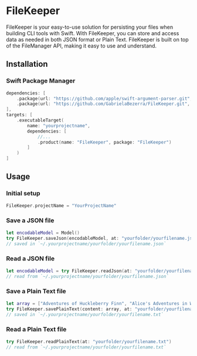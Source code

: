 # FileKeeper

FileKeeper is your easy-to-use solution for persisting your files when building CLI tools with Swift. With FileKeeper, you can store and access data as needed in both JSON format or Plain Text. FileKeeper is built on top of the FileManager API, making it easy to use and understand.

## Installation

### Swift Package Manager

```swift
dependencies: [
    .package(url: "https://github.com/apple/swift-argument-parser.git", branch: "main"),
    .package(url: "https://github.com/GabrielaBezerra/FileKeeper.git", branch: "main")
],
targets: [
    .executableTarget(
        name: "yourprojectname",
        dependencies: [
            //...
            .product(name: "FileKeeper", package: "FileKeeper")
        ]
    )
]
```

## Usage

### Initial setup

```swift
FileKeeper.projectName = "YourProjectName"
```

### Save a JSON file

```swift
let encodableModel = Model()
try FileKeeper.saveJson(encodableModel, at: "yourfolder/yourfilename.json")
// saved in `~/.yourprojectname/yourfolder/yourfilename.json`
```

### Read a JSON file

```swift
let encodableModel = try FileKeeper.readJson(at: "yourfolder/yourfilename.json")
// read from `~/.yourprojectname/yourfolder/yourfilename.json`
```

### Save a Plain Text file

```swift
let array = ["Adventures of Huckleberry Finn", "Alice's Adventures in Wonderland", "Moby-Dick"]
try FileKeeper.savePlainText(content: array, at: "yourfolder/yourfilename.txt")
// saved in `~/.yourprojectname/yourfolder/yourfilename.txt`
```

### Read a Plain Text file

```swift
try FileKeeper.readPlainText(at: "yourfolder/yourfilename.txt")
// read from `~/.yourprojectname/yourfolder/yourfilename.txt`
```
